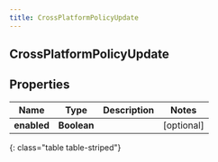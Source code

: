```yaml
---
title: CrossPlatformPolicyUpdate
---
```

## CrossPlatformPolicyUpdate


## Properties

| Name | Type | Description | Notes |
| ------------ | ------------- | ------------- | ------------- |
| **enabled** | <!----><!---->**Boolean**<!----> |  |  [optional] |
{: class="table table-striped"}




